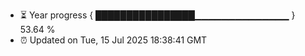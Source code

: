 - ⏳ Year progress { ████████████████▁▁▁▁▁▁▁▁▁▁▁▁▁▁ } 53.64 %
- ⏰ Updated on Tue, 15 Jul 2025 18:38:41 GMT

